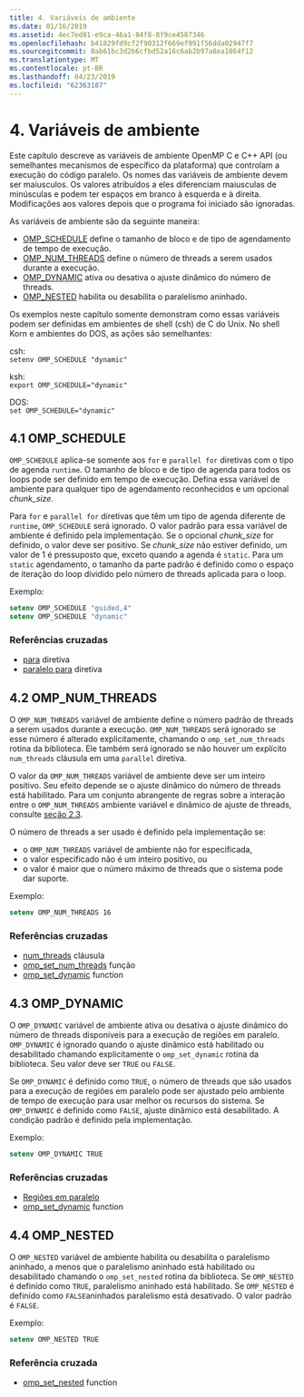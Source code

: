 ```yaml
---
title: 4. Variáveis de ambiente
ms.date: 01/16/2019
ms.assetid: 4ec7ed81-e9ca-46a1-84f8-8f9ce4587346
ms.openlocfilehash: b41829fd9cf2f90312f669ef991f56dda02947f7
ms.sourcegitcommit: 0ab61bc3d2b6cfbd52a16c6ab2b97a8ea1864f12
ms.translationtype: MT
ms.contentlocale: pt-BR
ms.lasthandoff: 04/23/2019
ms.locfileid: "62363187"
---
```

# <a name="4-environment-variables"></a>4. Variáveis de ambiente

Este capítulo descreve as variáveis de ambiente OpenMP C e C++ API (ou semelhantes mecanismos de específico da plataforma) que controlam a execução do código paralelo.  Os nomes das variáveis de ambiente devem ser maiusculos. Os valores atribuídos a eles diferenciam maiusculas de minúsculas e podem ter espaços em branco à esquerda e à direita.  Modificações aos valores depois que o programa foi iniciado são ignoradas.

As variáveis de ambiente são da seguinte maneira:

- [OMP_SCHEDULE](#41-omp_schedule) define o tamanho de bloco e de tipo de agendamento de tempo de execução.
- [OMP_NUM_THREADS](#42-omp_num_threads) define o número de threads a serem usados durante a execução.
- [OMP_DYNAMIC](#43-omp_dynamic) ativa ou desativa o ajuste dinâmico do número de threads.
- [OMP_NESTED](#44-omp_nested) habilita ou desabilita o paralelismo aninhado.

Os exemplos neste capítulo somente demonstram como essas variáveis podem ser definidas em ambientes de shell (csh) de C do Unix. No shell Korn e ambientes do DOS, as ações são semelhantes:

csh:  
`setenv OMP_SCHEDULE "dynamic"`

ksh:  
`export OMP_SCHEDULE="dynamic"`

DOS:  
`set OMP_SCHEDULE="dynamic"`

## <a name="41-omp_schedule"></a>4.1 OMP_SCHEDULE

`OMP_SCHEDULE` aplica-se somente aos `for` e `parallel for` diretivas com o tipo de agenda `runtime`. O tamanho de bloco e de tipo de agenda para todos os loops pode ser definido em tempo de execução. Defina essa variável de ambiente para qualquer tipo de agendamento reconhecidos e um opcional *chunk_size*.

Para `for` e `parallel for` diretivas que têm um tipo de agenda diferente de `runtime`, `OMP_SCHEDULE` será ignorado. O valor padrão para essa variável de ambiente é definido pela implementação. Se o opcional *chunk_size* for definido, o valor deve ser positivo. Se *chunk_size* não estiver definido, um valor de 1 é pressuposto que, exceto quando a agenda é `static`. Para um `static` agendamento, o tamanho da parte padrão é definido como o espaço de iteração do loop dividido pelo número de threads aplicada para o loop.

Exemplo:

```csh
setenv OMP_SCHEDULE "guided,4"
setenv OMP_SCHEDULE "dynamic"
```

### <a name="cross-references"></a>Referências cruzadas

- [para](2-directives.md#241-for-construct) diretiva
- [paralelo para](2-directives.md#251-parallel-for-construct) diretiva

## <a name="42-omp_num_threads"></a>4.2 OMP_NUM_THREADS

O `OMP_NUM_THREADS` variável de ambiente define o número padrão de threads a serem usados durante a execução. `OMP_NUM_THREADS` será ignorado se esse número é alterado explicitamente, chamando o `omp_set_num_threads` rotina da biblioteca. Ele também será ignorado se não houver um explícito `num_threads` cláusula em uma `parallel` diretiva.

O valor da `OMP_NUM_THREADS` variável de ambiente deve ser um inteiro positivo. Seu efeito depende se o ajuste dinâmico do número de threads está habilitado. Para um conjunto abrangente de regras sobre a interação entre o `OMP_NUM_THREADS` ambiente variável e dinâmico de ajuste de threads, consulte [seção 2.3](2-directives.md#23-parallel-construct).

O número de threads a ser usado é definido pela implementação se:

- o `OMP_NUM_THREADS` variável de ambiente não for especificada,
- o valor especificado não é um inteiro positivo, ou
- o valor é maior que o número máximo de threads que o sistema pode dar suporte.

Exemplo:

```csh
setenv OMP_NUM_THREADS 16
```

### <a name="cross-references"></a>Referências cruzadas

- [num_threads](2-directives.md#23-parallel-construct) cláusula
- [omp_set_num_threads](3-run-time-library-functions.md#311-omp_set_num_threads-function) função
- [omp_set_dynamic](3-run-time-library-functions.md#317-omp_set_dynamic-function) function

## <a name="43-omp_dynamic"></a>4.3 OMP_DYNAMIC

O `OMP_DYNAMIC` variável de ambiente ativa ou desativa o ajuste dinâmico do número de threads disponíveis para a execução de regiões em paralelo. `OMP_DYNAMIC` é ignorado quando o ajuste dinâmico está habilitado ou desabilitado chamando explicitamente o `omp_set_dynamic` rotina da biblioteca. Seu valor deve ser `TRUE` ou `FALSE`.

Se `OMP_DYNAMIC` é definido como `TRUE`, o número de threads que são usados para a execução de regiões em paralelo pode ser ajustado pelo ambiente de tempo de execução para usar melhor os recursos do sistema.  Se `OMP_DYNAMIC` é definido como `FALSE`, ajuste dinâmico está desabilitado. A condição padrão é definido pela implementação.

Exemplo:

```csh
setenv OMP_DYNAMIC TRUE
```

### <a name="cross-references"></a>Referências cruzadas

- [Regiões em paralelo](2-directives.md#23-parallel-construct)
- [omp_set_dynamic](3-run-time-library-functions.md#317-omp_set_dynamic-function) function

## <a name="44-omp_nested"></a>4.4 OMP_NESTED

O `OMP_NESTED` variável de ambiente habilita ou desabilita o paralelismo aninhado, a menos que o paralelismo aninhado está habilitado ou desabilitado chamando o `omp_set_nested` rotina da biblioteca. Se `OMP_NESTED` é definido como `TRUE`, paralelismo aninhado está habilitado. Se `OMP_NESTED` é definido como `FALSE`aninhados paralelismo está desativado. O valor padrão é `FALSE`.

Exemplo:

```csh
setenv OMP_NESTED TRUE
```

### <a name="cross-reference"></a>Referência cruzada

- [omp_set_nested](3-run-time-library-functions.md#319-omp_set_nested-function) function
